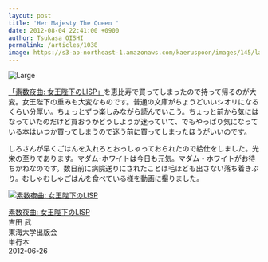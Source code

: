 ```yaml
---
layout: post
title: 'Her Majesty The Queen '
date: 2012-08-04 22:41:00 +0900
author: Tsukasa OISHI
permalink: /articles/1038
image: https://s3-ap-northeast-1.amazonaws.com/kaeruspoon/images/145/large.JPG?1344087678
---
```



![Large](https://s3-ap-northeast-1.amazonaws.com/kaeruspoon/images/145/large.JPG?1344087678)  

[「素数夜曲: 女王陛下のLISP」](http://www.amazon.co.jp/%E7%B4%A0%E6%95%B0%E5%A4%9C%E6%9B%B2-%E5%A5%B3%E7%8E%8B%E9%99%9B%E4%B8%8B%E3%81%AELISP-%E5%90%89%E7%94%B0-%E6%AD%A6/dp/4486019245%3FSubscriptionId%3DAKIAIKJECTBTL3JTYTKA%26tag%3Dkaeruspoon-22%26linkCode%3Dxm2%26camp%3D2025%26creative%3D165953%26creativeASIN%3D4486019245)を恵比寿で買ってしまったので持って帰るのが大変。女王陛下の重みも大変なものです。普通の文庫がちょうどいいシオリになるくらい分厚い。ちょっとずつ楽しみながら読んでいこう。ちょっと前から気にはなっていたのだけど買おうかどうしようか迷っていて、でもやっぱり気になっている本はいつか買ってしまうので迷う前に買ってしまったほうがいいのです。  

しろさんが早くごはんを入れろとおっしゃっておられたので給仕をしました。光栄の至りであります。マダム･ホワイトは今日も元気。マダム・ホワイトがお待ちかねなのです。数日前に病院送りにされたことは毛ほども出さない落ち着きぶり。むしゃむしゃごはんを食べている様を動画に撮りました。  

 [![素数夜曲: 女王陛下のLISP](https://images-na.ssl-images-amazon.com/images/I/51qK5xMkoxL._SL160_.jpg "素数夜曲: 女王陛下のLISP")](http://www.amazon.co.jp/%E7%B4%A0%E6%95%B0%E5%A4%9C%E6%9B%B2-%E5%A5%B3%E7%8E%8B%E9%99%9B%E4%B8%8B%E3%81%AELISP-%E5%90%89%E7%94%B0-%E6%AD%A6/dp/4486019245%3FSubscriptionId%3DAKIAIKJECTBTL3JTYTKA%26tag%3Dkaeruspoon-22%26linkCode%3Dxm2%26camp%3D2025%26creative%3D165953%26creativeASIN%3D4486019245)  

 [素数夜曲: 女王陛下のLISP](http://www.amazon.co.jp/%E7%B4%A0%E6%95%B0%E5%A4%9C%E6%9B%B2-%E5%A5%B3%E7%8E%8B%E9%99%9B%E4%B8%8B%E3%81%AELISP-%E5%90%89%E7%94%B0-%E6%AD%A6/dp/4486019245%3FSubscriptionId%3DAKIAIKJECTBTL3JTYTKA%26tag%3Dkaeruspoon-22%26linkCode%3Dxm2%26camp%3D2025%26creative%3D165953%26creativeASIN%3D4486019245)  
吉田 武  
東海大学出版会  
単行本  
2012-06-26  

